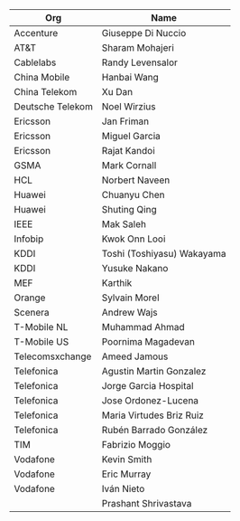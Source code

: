 | Org                    | Name                                                |
| -----------------------| ----------------------------------------------------|
| Accenture | Giuseppe Di Nuccio  |
| AT&T | Sharam Mohajeri  |
| Cablelabs | Randy Levensalor |
| China Mobile | Hanbai Wang |
| China Telekom | Xu Dan |
| Deutsche Telekom | Noel Wirzius  |
| Ericsson | Jan Friman |
| Ericsson | Miguel Garcia |
| Ericsson | Rajat Kandoi |
| GSMA | Mark Cornall |
| HCL | Norbert Naveen |
| Huawei | Chuanyu Chen |
| Huawei | Shuting Qing |
| IEEE | Mak Saleh |
| Infobip | Kwok Onn Looi |
| KDDI | Toshi (Toshiyasu) Wakayama  |
| KDDI | Yusuke Nakano |
| MEF | Karthik |
| Orange | Sylvain Morel  |
| Scenera | Andrew Wajs  |
| T-Mobile NL | Muhammad Ahmad  |
| T-Mobile US | Poornima Magadevan |
| Telecomsxchange | Ameed Jamous |
| Telefonica | Agustin Martin Gonzalez |
| Telefonica | Jorge Garcia Hospital |
| Telefonica | Jose Ordonez-Lucena  |
| Telefonica | Maria Virtudes Briz Ruiz |
| Telefonica | Rubén Barrado González  |
| TIM | Fabrizio Moggio  |
| Vodafone | Kevin Smith  |
| Vodafone | Eric Murray  |
| Vodafone | Iván Nieto  |
| | Prashant Shrivastava |
